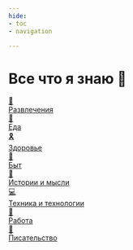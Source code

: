 ```yaml
---
hide:
- toc
- navigation

---
```


# Все что я знаю 🚧

<div class="grid-2d">

<a href="./Entertainment" class="link-card">
  <div class="card-icon">🎊</div>
  <div class="card-title">Развлечения</div>
</a>

<a href="./Food" class="link-card">
  <div class="card-icon">🐷</div>
  <div class="card-title">Еда</div>
</a>

<a href="./Health" class="link-card">
  <div class="card-icon">🎗️</div>
  <div class="card-title">Здоровье</div>
</a>

<a href="./Routine" class="link-card">
  <div class="card-icon">🧽</div>
  <div class="card-title">Быт</div>
</a>


<a href="./Stories_and_Thoughts" class="link-card">
  <div class="card-icon">🤔</div>
  <div class="card-title">Истории и мысли</div>
</a>
<a href="./Tech" class="link-card">
  <div class="card-icon">💻</div>
  <div class="card-title">Техника и технологии </div>
</a>

<a href="./Work" class="link-card">
  <div class="card-icon">👷</div>
  <div class="card-title">Работа</div>
</a>
<a href="./Writing" class="link-card">
  <div class="card-icon">📝</div>
  <div class="card-title">Писательство</div>
</a>


</div>

